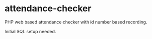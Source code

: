 # attendance-checker
PHP web based attendance checker with id number based recording.

Initial SQL setup needed.
